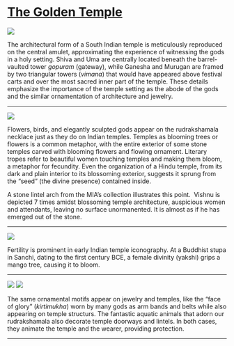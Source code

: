 # [The Golden Temple](http://artsmia.github.io/griot/#/stories/578)

![](http://cdn.dx.artsmia.org/thumbs/tn_mia_29516a.jpg)

The architectural form of a South Indian temple is meticulously reproduced on the central amulet, approximating the experience of witnessing the gods in a holy setting. Shiva and Uma are centrally located beneath the barrel-vaulted tower *gopuram* (gateway), while Ganesha and Murugan are framed by two triangular towers (*vimana*) that would have appeared above festival carts and over the most sacred inner part of the temple. These details emphasize the importance of the temple setting as the abode of the gods and the similar ornamentation of architecture and jewelry. 

---

![](http://cdn.dx.artsmia.org/thumbs/tn_null.jpg)

Flowers, birds, and elegantly sculpted gods appear on the rudrakshamala necklace just as they do on Indian temples. Temples as blooming trees or flowers is a common metaphor, with the entire exterior of some stone temples carved with blooming flowers and flowing ornament. Literary tropes refer to beautiful women touching temples and making them bloom, a metaphor for fecundity. Even the organization of a Hindu temple, from its dark and plain interior to its blossoming exterior, suggests it sprung from the “seed” (the divine presence) contained inside.  

A stone lintel arch from the MIA’s collection illustrates this point.  Vishnu is depicted 7 times amidst blossoming temple architecture, auspicious women and attendants, leaving no surface unormanented. It is almost as if he has emerged out of the stone.

---

![](http://cdn.dx.artsmia.org/thumbs/tn_2014_TDX_MIAArtStories_087.jpg)

Fertility is prominent in early Indian temple iconography. At a Buddhist stupa in Sanchi, dating to the first century BCE, a female divinity (yakshi) grips a mango tree, causing it to bloom.

---

![](http://cdn.dx.artsmia.org/thumbs/tn_mia_6007444.jpg)
![](http://cdn.dx.artsmia.org/thumbs/tn_.jpg)

The same ornamental motifs appear on jewelry and temples, like the “face of glory” (*kirtimukha*) worn by many gods as arm bands and belts while also appearing on temple structurs. The fantastic aquatic animals that adorn our rudrakshamala also decorate temple doorways and lintels. In both cases, they animate the temple and the wearer, providing protection.  

---
